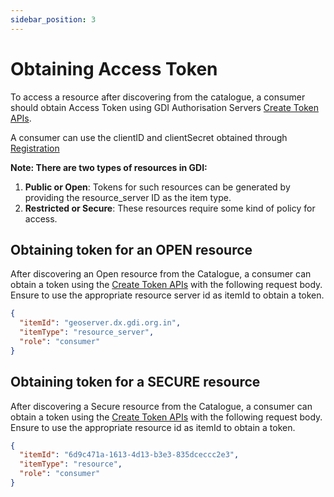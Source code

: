 ```yaml
---
sidebar_position: 3
---
```


 
# Obtaining Access Token
To access a resource after discovering from the catalogue, a consumer should obtain Access Token using GDI Authorisation Servers [Create Token APIs](https://dx.gdi.org.in/auth/apis#tag/Token-APIs/operation/post-auth-v1-token). 

A consumer can use the clientID and clientSecret obtained through [Registration](../registration.md)

**Note: There are two types of resources in GDI:**

1. **Public or Open**: Tokens for such resources can be generated by providing the resource_server ID as the item type.
2. **Restricted or Secure**: These resources require some kind of policy for access.


## Obtaining token for an OPEN resource
After discovering an Open resource from the Catalogue, a consumer can obtain a token using the [Create Token APIs](https://dx.gdi.org.in/auth/apis#tag/Token-APIs/operation/post-auth-v1-token) with the following request body. Ensure to use the appropriate resource server id as itemId to obtain a token.


```json
{
  "itemId": "geoserver.dx.gdi.org.in",
  "itemType": "resource_server",
  "role": "consumer"
}
```


## Obtaining token for a SECURE resource
After discovering a Secure resource from the Catalogue, a consumer can obtain a token using the [Create Token APIs](https://dx.gdi.org.in/auth/apis#tag/Token-APIs/operation/post-auth-v1-token) with the following request body. Ensure to use the appropriate resource id as itemId to obtain a token.

```json
{
  "itemId": "6d9c471a-1613-4d13-b3e3-835dceccc2e3",
  "itemType": "resource",
  "role": "consumer"
}
```